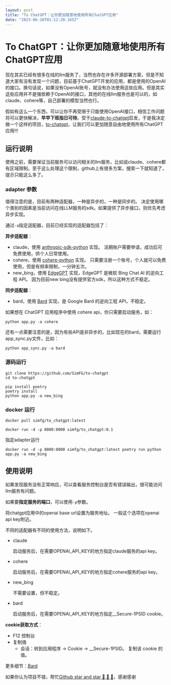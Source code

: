 ```yaml
---
layout: post
title: "To ChatGPT：让你更加随意地使用所有ChatGPT应用"
date: "2023-06-20T01:12:20.165Z"
---
```

To ChatGPT：让你更加随意地使用所有ChatGPT应用
===============================

现在其实已经有很多在线的llm服务了，当然也存在许多开源部署方案，但是不知道大家有没有发现一个问题，目前基于ChatGPT开发的应用，都是使用的OpenAI的接口。换句话说，如果没有OpenAI账号，就没有办法使用这些应用。但是其实这些应用并不是强依赖于OpenAI的接口，其他的在线llm服务也是可以的，如claude、cohere等，自己部署的模型当然也行。

假如有这么一个东西，可以让你不再受限于只能使用OpenAI接口，相信工作问题将可以更快解决，**早早下班指日可待**。受于[claude-to-chatgpt](https://github.com/jtsang4/claude-to-chatgpt)启发，于是我决定做一个这样的项目，[to-chatgpt](https://github.com/SimFG/to-chatgpt)，让我们可以更加随意自由地使用所有ChatGPT应用!!!

运行说明
----

使用之前，需要保证当前服务可以访问相关的llm服务，比如说claude、cohere都有区域限制。至于这么处理这个限制，github上有很多方案，搜索一下就知道了，提示只能这么多了。

### adapter 参数

值得注意的是，目前有两种适配器，一种是异步的，一种是同步的。 决定使用哪个类别的因素是当前访问在线LLM服务的sdk。如果提供了异步接口，则优先考虑异步实现。

通过`-a`指定适配器，目前已经实现的适配器包括了：

**异步适配器**：

*   claude，使用 [anthropic-sdk-python](https://github.com/anthropics/anthropic-sdk-python) 实现。 活期账户需要申请，成功后可免费使用，供个人日常使用。
*   cohere，使用 [cohere-python](https://github.com/cohere-ai/cohere-python) 实现。 只需要注册一个账号，个人就可以免费使用，但是有频率限制，一分钟五次。
*   new\_bing，使用 [EdgeGPT](https://github.com/acheong08/EdgeGPT) 实现，EdgeGPT 是微软 Bing Chat AI 的逆向工程 API。 因为目前new bing没有提供官方sdk，所以这种方式不稳定。

**同步适配器**：

*   bard，使用 [Bard](https://github.com/acheong08/Bard/) 实现，是 Google Bard 的逆向工程 API，不稳定。

如果想在 ChatGPT 应用程序中使用 cohere api，你只需要启动服务，如：

    python app.py -a cohere
    

还有一点需要注意的是，因为有些API是非异步的，比如现在的bard，需要运行app\_sync.py文件，比如：

    python app_sync.py -a bard
    

### 源码运行

    git clone https://github.com/SimFG/to-chatgpt
    cd to-chatgpt
    
    pip install poetry
    poetry install
    python app.py -a new_bing
    

### docker 运行

    docker pull simfg/to_chatgpt:latest
    
    docker run -d -p 8000:8000 simfg/to_chatgpt:0.1
    

指定adapter运行

    docker run -d -p 8000:8000 simfg/to_chatgpt:latest poetry run python app.py -a new_bing
    

使用说明
----

如果发现服务没有正常响应，可以查看服务控制台是否有错误输出，很可能访问llm服务有问题。

如果要**指定服务的端口**，可以使用`-p`参数。

将chatgpt应用中的openai base url设置为服务地址。 一般这个选项在openai api key附近。

不同的适配器有不同的使用方法，说明如下。

*   claude
    
    启动服务后，在需要OPENAI\_API\_KEY的地方指定claude服务的api key。
    
*   cohere
    
    启动服务后，在需要OPENAI\_API\_KEY的地方指定cohere服务的api key。
    
*   new\_bing
    
    不需要设置，但不稳定。
    
*   bard
    
    启动服务后，在需要OPENAI\_API\_KEY的地方指定\_\_Secure-1PSID cookie。
    

**cookie获取方式**：

*   F12 控制台
*   复制值
    *   会话：转到应用程序 → Cookie → \_\_Secure-1PSID。 复制该 cookie 的值。

更多细节：[Bard](https://github.com/acheong08/Bard/)

如果你认为项目不错，帮忙[Github star and star 🌟 🌟 🌟](https://github.com/SimFG/to-chatgpt)，感谢感谢
